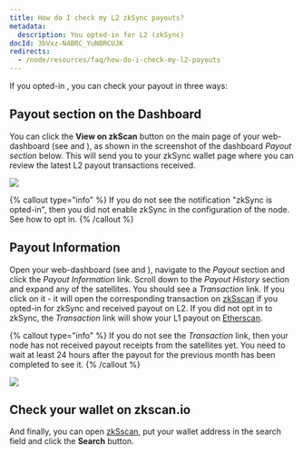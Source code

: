```yaml
---
title: How do I check my L2 zkSync payouts?
metadata:
  description: You opted-in for L2 (zkSync)
docId: 3bVxz-N4BRC_YuNBRCUJK
redirects:
  - /node/resources/faq/how-do-i-check-my-l2-payouts
---
```


If you opted-in [](docId:6TX_ve1PyUrXuwax-mWWw), you can check your payout in three ways:

## Payout section on the Dashboard

You can click the **View on zkScan** button on the main page of your web-dashboard (see [](docId:gH4m4hVZ0BkMVAoW_jA2t) and [](docId:3k4V1HFunDWHVso9b1Xt9)), as shown in the screenshot of the dashboard _Payout section_ below. This will send you to your zkSync wallet page where you can review the latest L2 payout transactions received.

![](https://link.us1.storjshare.io/raw/jua7rls6hkx5556qfcmhrqed2tfa/docs/images/A9Wtk342aTte-ic4IKik6_image.png)

{% callout type="info"  %}
If you do not see the notification "zkSync is opted-in", then you did not enable zkSync in the configuration of the node. See [](docId:6TX_ve1PyUrXuwax-mWWw) how to opt in.
{% /callout %}

## Payout Information

Open your web-dashboard (see [](docId:gH4m4hVZ0BkMVAoW_jA2t) and [](docId:3k4V1HFunDWHVso9b1Xt9)), navigate to the _Payout_ section and click the _Payout Information_ link. Scroll down to the _Payout History_ section and expand any of the satellites. You should see a _Transaction_ link. If you click on it - it will open the corresponding transaction on [zkSscan](https://zkscan.io) if you opted-in for zkSync and received payout on L2. If you did not opt in to zkSync, the _Transaction_ link will show your L1 payout on [Etherscan](https://etherscan.io).

{% callout type="info"  %}
If you do not see the _Transaction_ link, then your node has not received payout receipts from the satellites yet. You need to wait at least 24 hours after the payout for the previous month has been completed to see it.
{% /callout %}

![](https://link.us1.storjshare.io/raw/jua7rls6hkx5556qfcmhrqed2tfa/docs/images/fFTMlWDQj-XdaeKqH0lmk_image.png)

## Check your wallet on zkscan.io

And finally, you can open [zkSscan](https://zkscan.io), put your wallet address in the search field and click the **Search** button.
